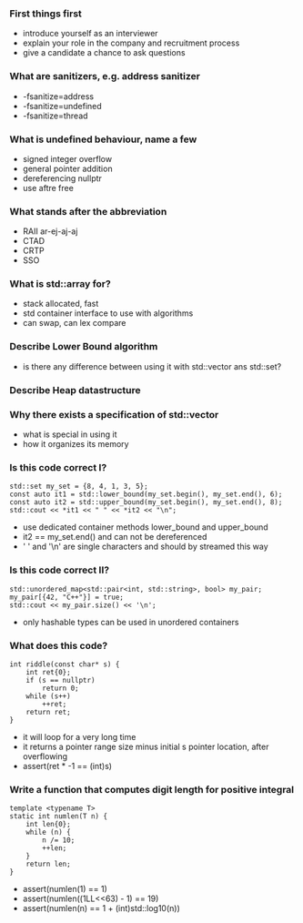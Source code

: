 ### First things first
- introduce yourself as an interviewer
- explain your role in the company and recruitment process
- give a candidate a chance to ask questions

### What are sanitizers, e.g. address sanitizer
- -fsanitize=address
- -fsanitize=undefined
- -fsanitize=thread

### What is undefined behaviour, name a few
- signed integer overflow
- general pointer addition
- dereferencing nullptr
- use aftre free

### What stands after the abbreviation
- RAII ar-ej-aj-aj
- CTAD
- CRTP
- SSO

### What is std::array for?
- stack allocated, fast
- std container interface to use with algorithms
- can swap, can lex compare

### Describe Lower Bound algorithm
- is there any difference between using it with std::vector ans std::set?

### Describe Heap datastructure

### Why there exists a specification of std::vector<bool>
- what is special in using it
- how it organizes its memory

### Is this code correct I?
```
std::set my_set = {8, 4, 1, 3, 5};
const auto it1 = std::lower_bound(my_set.begin(), my_set.end(), 6);
const auto it2 = std::upper_bound(my_set.begin(), my_set.end(), 8);
std::cout << *it1 << " " << *it2 << "\n";
```

- use dedicated container methods lower_bound and upper_bound
- it2 == my_set.end() and can not be dereferenced
- ' ' and '\n' are single characters and should by streamed this way

### Is this code correct II?
```
std::unordered_map<std::pair<int, std::string>, bool> my_pair;
my_pair[{42, "C++"}] = true;
std::cout << my_pair.size() << '\n';
```

- only hashable types can be used in unordered containers

### What does this code?
```
int riddle(const char* s) {
    int ret{0};
    if (s == nullptr)
        return 0;
    while (s++)
        ++ret;
    return ret;
}
```

- it will loop for a very long time
- it returns a pointer range size minus initial s pointer location, after overflowing
- assert(ret * -1 == (int)s)

### Write a function that computes digit length for positive integral

```
template <typename T>
static int numlen(T n) {
    int len{0};
    while (n) {
        n /= 10;
        ++len;
    }
    return len;
}
```

- assert(numlen(1) == 1)
- assert(numlen((1LL<<63) - 1) == 19)
- assert(numlen(n) == 1 + (int)std::log10(n))
